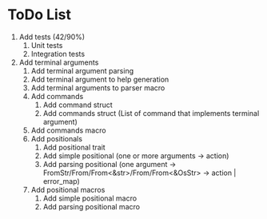 # ToDo List
 1. Add tests (42/90%)
     1. Unit tests
     2. Integration tests
 2. Add terminal arguments
     1. Add terminal argument parsing
     2. Add terminal argument to help generation
     3. Add terminal arguments to parser macro
     4. Add commands
         1. Add command struct
         2. Add commands struct (List of command that implements terminal argument)
     5. Add commands macro
     6. Add positionals
         1. Add positional trait
         2. Add simple positional (one or more arguments -> action)
         3. Add parsing positional (one argument -> FromStr/From<String>/From<&str>/From<OsString>/From<&OsStr> -> action | error_map)
     7. Add positional macros
         1. Add simple positional macro
         2. Add parsing positional macro